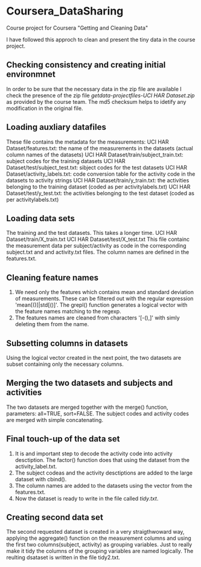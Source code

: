 Coursera_DataSharing
====================

Course project for Coursera "Getting and Cleaning Data"

I have followed this approch to clean and present the tiny data in the course project.

Checking consistency and creating initial environmnet
-----------------------------------------------------
In order to be sure that the necessary data in the zip file are available I check the presence of the zip file *getdata-projectfiles-UCI HAR Dataset.zip* as provided by the course team. The md5 checksum helps to idetify any modification in the original file.

Loading auxliary datafiles
--------------------------
These file contains the metadata for the measurements:
UCI HAR Dataset/features.txt: the name of the measurements in the datasets (actual column names of the datasets)
UCI HAR Dataset/train/subject_train.txt: subject codes for the training datasets
UCI HAR Dataset/test/subject_test.txt: sibject codes for the test datasets
UCI HAR Dataset/activity_labels.txt: code conversion table for the activity code in the datasets to activity strings
UCI HAR Dataset/train/y_train.txt: the activities belonging to the training dataset (coded as per activitylabels.txt)
UCI HAR Dataset/test/y_test.txt: the activities belonging to the test dataset (coded as per activitylabels.txt)

Loading data sets
-----------------
The training and the test datasets. This takes a longer time.
UCI HAR Dataset/train/X_train.txt
UCI HAR Dataset/test/X_test.txt
This file containc the measurement data per subject/activity as code in the corresponding subject.txt and and activity.txt files. The column names are defined in the features.txt.

Cleaning feature names
----------------------
1. We need only the features which contains mean and standard deviation of measurements.  These can be filtered out with the regular expression 'mean[()]|std[()]'. The grepl() function generates a logical vector with the feature names matching to the regexp.
2. The features names are cleaned from characters '[-(),]' with simly deleting them from the name.

Subsetting columns in datasets
------------------------------
Using the logical vector created in the next point, the two datasets are subset containing only the necessary columns.

Merging the two datasets and subjects and activities
----------------------------------------------------
The two datasets are merged together with the merge() function, parameters: all=TRUE, sort=FALSE.
The subject codes and activity codes are merged with simple concatenating.

Final touch-up of the data set
---------------------------
1. It is and important step to decode the activity code into activity desctiption. The factor() function does that using the dataset from the activity_label.txt.
2. The subject codeas and the activity desctiptions are added to the large dataset with cbind().
3. The column names are added to the datasets using the vector from the features.txt.
4. Now the dataset is ready to write in the file called *tidy.txt*.

Creating second data set
------------------------
The second requested dataset is created in a very straigthwoward way, applying the aggregate() function on the measurement columns and using the first two columns(subject, activity) as grouping variables.
Just to really make it tidy the columns of the grouping variables are named logically.
The reulting dsataset is written in the file tidy2.txt.
